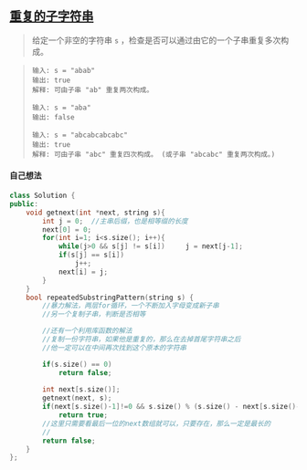 ## [重复的子字符串](https://leetcode.cn/problems/repeated-substring-pattern/description/)

> 给定一个非空的字符串 `s` ，检查是否可以通过由它的一个子串重复多次构成。

> ```
> 输入: s = "abab"
> 输出: true
> 解释: 可由子串 "ab" 重复两次构成。
> ```
>
> ```
> 输入: s = "aba"
> 输出: false
> ```
>
> ```
> 输入: s = "abcabcabcabc"
> 输出: true
> 解释: 可由子串 "abc" 重复四次构成。 (或子串 "abcabc" 重复两次构成。)
> ```



#### 自己想法



```c++
class Solution {
public:
    void getnext(int *next, string s){
        int j = 0;  //主串后缀，也是相等缀的长度
        next[0] = 0;
        for(int i=1; i<s.size(); i++){
            while(j>0 && s[j] != s[i])     j = next[j-1];
            if(s[j] == s[i])
                j++;
            next[i] = j;
        }
    }
    bool repeatedSubstringPattern(string s) {
        //暴力解法，两层for循环，一个不断加入字母变成新子串
        //另一个复制子串，判断是否相等

        //还有一个利用库函数的解法
        //复制一份字符串，如果他是重复的，那么在去掉首尾字符串之后
        //他一定可以在中间再次找到这个原本的字符串

        if(s.size() == 0)
            return false;
        
        int next[s.size()];
        getnext(next, s);
        if(next[s.size()-1]!=0 && s.size() % (s.size() - next[s.size()-1]) == 0)
            return true;
        //这里只需要看最后一位的next数组就可以，只要存在，那么一定是最长的
        //
        return false;
    }
};
```

